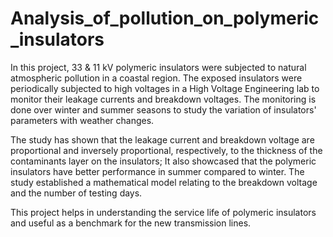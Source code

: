 # Analysis_of_pollution_on_polymeric_insulators

In this project, 33 & 11 kV polymeric insulators were subjected to natural atmospheric pollution in a coastal region. The exposed insulators were periodically subjected to high voltages in a High Voltage Engineering lab to monitor their leakage currents and breakdown voltages. The monitoring is done over winter and summer seasons to study the variation of insulators' parameters with weather changes.

The study has shown that the leakage current and breakdown voltage are proportional and inversely proportional, respectively, to the thickness of the contaminants layer on the insulators; It also showcased that the polymeric insulators have better performance in summer compared to winter. The study established a mathematical model relating to the breakdown voltage and the number of testing days.

This project helps in understanding the service life of polymeric insulators and useful as a benchmark for the new transmission lines.
